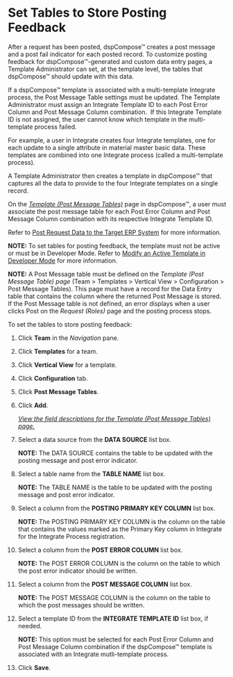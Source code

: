 # Set Tables to Store Posting Feedback

After a request has been posted, dspCompose™ creates a post message and
a post fail indicator for each posted record. To customize posting
feedback for dspCompose™-generated and custom data entry pages, a
Template Administrator can set, at the template level, the tables that
dspCompose™ should update with this data.

If a dspCompose™ template is associated with a multi-template Integrate
process, the Post Message Table settings must be updated. The Template
Administrator must assign an Integrate Template ID to each Post Error
Column and Post Message Column combination.  If this Integrate Template
ID is not assigned, the user cannot know which template in the
multi-template process failed.

For example, a user in Integrate creates four Integrate templates, one
for each update to a single attribute in material master basic data.
These templates are combined into one Integrate process (called a
multi-template process).

A Template Administrator then creates a template in dspCompose™ that
captures all the data to provide to the four Integrate templates on a
single record.

On the <span style="font-style: italic;">[Template (Post Message
Tables)](../Page_Desc/Template_Post_Message_Tables.htm)</span> page in
dspCompose™, a user must associate the post message table for each Post
Error Column and Post Message Column combination with its respective
Integrate Template ID.

Refer to [Post Request Data to the Target ERP
System](Post_Request_Data_to_a_Target_ERP_System.htm) for more
information.

**NOTE:** To set tables for posting feedback, the template must not be
active or must be in Developer Mode. Refer to [Modify an Active Template
in Developer Mode](Modify_an_Active_Template_in_Developer_Mode.htm) for
more information.

<span style="font-weight: bold;">NOTE:</span> A Post Message table must
be defined on the <span style="font-style: italic;">Template (Post
Message Table) page</span> (Team \> Templates \> Vertical View \>
Configuration \> Post Message Tables). This page must have a record for
the Data Entry table that contains the column where the returned Post
Message is stored. If the Post Message table is not defined, an error
displays when a user clicks Post on the
<span style="font-style: italic;">Request (Roles)</span> page and the
posting process stops.

To set the tables to store posting feedback:

1.  Click **Team** in the *Navigation* pane.

2.  Click **Templates** for a team.

3.  Click **Vertical View** for a template.

4.  Click **Configuration** tab.

5.  Click **Post Message Tables**.

6.  Click **Add**.
    
    *[View the field descriptions for the Template (Post Message Tables)
    page.](../Page_Desc/Template_Post_Message_Tables.htm)*

7.  Select a data source from the **DATA SOURCE** list box.
    
    **NOTE:** The DATA SOURCE contains the table to be updated with the
    posting message and post error indicator.

8.  Select a table name from the **TABLE NAME** list box.
    
    **NOTE:** The TABLE NAME is the table to be updated with the posting
    message and post error indicator.

9.  Select a column from the **POSTING PRIMARY KEY COLUMN** list box.
    
    **NOTE:** The POSTING PRIMARY KEY COLUMN is the column on the table
    that contains the values marked as the Primary Key column in
    Integrate for the Integrate Process registration.

10. Select a column from the **POST ERROR COLUMN** list box.
    
    **NOTE:** The POST ERROR COLUMN is the column on the table to which
    the post error indicator should be written.

11. Select a column from the **POST MESSAGE COLUMN** list box.
    
    **NOTE:** The POST MESSAGE COLUMN is the column on the table to
    which the post messages should be written.

12. Select a template ID from the
    <span style="font-weight: bold;">INTEGRATE TEMPLATE ID</span> list
    box, if needed.
    
    **NOTE:** This option must be selected for each Post Error Column
    and Post Message Column combination if the dspCompose™ template is
    associated with an Integrate mutli-template process.

13. Click **Save**.
